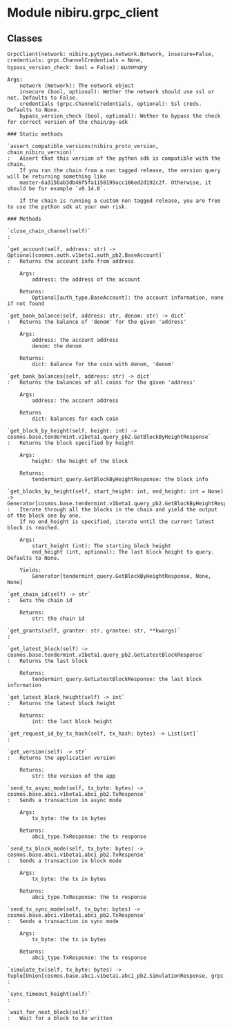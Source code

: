 Module nibiru.grpc_client
=========================

Classes
-------

`GrpcClient(network: nibiru.pytypes.network.Network, insecure=False, credentials: grpc.ChannelCredentials = None, bypass_version_check: bool = False)`
:   _summary_

    Args:
        network (Network): The network object
        insecure (bool, optional): Wether the network should use ssl or not. Defaults to False.
        credentials (grpc.ChannelCredentials, optional): Ssl creds. Defaults to None.
        bypass_version_check (bool, optional): Wether to bypass the check for correct version of the chain/py-sdk

    ### Static methods

    `assert_compatible_versions(nibiru_proto_version, chain_nibiru_version)`
    :   Assert that this version of the python sdk is compatible with the chain.
        If you run the chain from a non tagged release, the version query will be returning something like
        master-6a315bab3db46f5fa1158199acc166ed2d192c2f. Otherwise, it should be for example `v0.14.0`.

        If the chain is running a custom non tagged release, you are free to use the python sdk at your own risk.

    ### Methods

    `close_chain_channel(self)`
    :

    `get_account(self, address: str) ‑> Optional[cosmos.auth.v1beta1.auth_pb2.BaseAccount]`
    :   Returns the account info from address

        Args:
            address: the address of the account

        Returns:
            Optional[auth_type.BaseAccount]: the account information, none if not found

    `get_bank_balance(self, address: str, denom: str) ‑> dict`
    :   Returns the balance of 'denom' for the given 'address'

        Args:
            address: the account address
            denom: the denom

        Returns:
            dict: balance for the coin with denom, 'denom'

    `get_bank_balances(self, address: str) ‑> dict`
    :   Returns the balances of all coins for the given 'address'

        Args:
            address: the account address

        Returns
            dict: balances for each coin

    `get_block_by_height(self, height: int) ‑> cosmos.base.tendermint.v1beta1.query_pb2.GetBlockByHeightResponse`
    :   Returns the block specified by height

        Args:
            height: the height of the block

        Returns:
            tendermint_query.GetBlockByHeightResponse: the block info

    `get_blocks_by_height(self, start_height: int, end_height: int = None) ‑> Generator[cosmos.base.tendermint.v1beta1.query_pb2.GetBlockByHeightResponse, None, None]`
    :   Iterate through all the blocks in the chain and yield the output of the block one by one.
        If no end_height is specified, iterate until the current latest block is reached.

        Args:
            start_height (int): The starting block height
            end_height (int, optional): The last block height to query. Defaults to None.

        Yields:
            Generator[tendermint_query.GetBlockByHeightResponse, None, None]

    `get_chain_id(self) ‑> str`
    :   Gets the chain id

        Returns:
            str: the chain id

    `get_grants(self, granter: str, grantee: str, **kwargs)`
    :

    `get_latest_block(self) ‑> cosmos.base.tendermint.v1beta1.query_pb2.GetLatestBlockResponse`
    :   Returns the last block

        Returns:
            tendermint_query.GetLatestBlockResponse: the last block information

    `get_latest_block_height(self) ‑> int`
    :   Returns the latest block height

        Returns:
            int: the last block height

    `get_request_id_by_tx_hash(self, tx_hash: bytes) ‑> List[int]`
    :

    `get_version(self) ‑> str`
    :   Returns the application version

        Returns:
            str: the version of the app

    `send_tx_async_mode(self, tx_byte: bytes) ‑> cosmos.base.abci.v1beta1.abci_pb2.TxResponse`
    :   Sends a transaction in async mode

        Args:
            tx_byte: the tx in bytes

        Returns:
            abci_type.TxResponse: the tx response

    `send_tx_block_mode(self, tx_byte: bytes) ‑> cosmos.base.abci.v1beta1.abci_pb2.TxResponse`
    :   Sends a transaction in block mode

        Args:
            tx_byte: the tx in bytes

        Returns:
            abci_type.TxResponse: the tx response

    `send_tx_sync_mode(self, tx_byte: bytes) ‑> cosmos.base.abci.v1beta1.abci_pb2.TxResponse`
    :   Sends a transaction in sync mode

        Args:
            tx_byte: the tx in bytes

        Returns:
            abci_type.TxResponse: the tx response

    `simulate_tx(self, tx_byte: bytes) ‑> Tuple[Union[cosmos.base.abci.v1beta1.abci_pb2.SimulationResponse, grpc.RpcError], bool]`
    :

    `sync_timeout_height(self)`
    :

    `wait_for_next_block(self)`
    :   Wait for a block to be written
